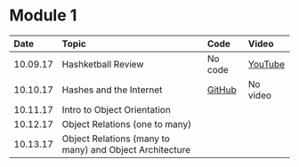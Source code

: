 # Module 1
|Date|Topic|Code|Video|
|:--|:--|:--|:--|
|10.09.17|Hashketball Review|No code|[YouTube](https://youtu.be/7H32mRmd-qg)|
|10.10.17|Hashes and the Internet|[GitHub](https://github.com/learn-co-students/web-100917/tree/master/02_hashes_and_internet)|No video|
|10.11.17|Intro to Object Orientation|||
|10.12.17|Object Relations (one to many)|||
|10.13.17|Object Relations (many to many) and Object Architecture|||

